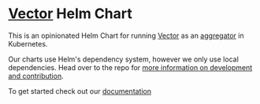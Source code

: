 # [Vector](https://vector.dev) Helm Chart

This is an opinionated Helm Chart for running [Vector](https://vector.dev) as an [aggregator](https://vector.dev/docs/about/concepts/#aggregator) in Kubernetes.

Our charts use Helm's dependency system, however we only use local dependencies.
Head over to the repo for [more information on development and contribution](https://github.com/timberio/vector/tree/master/distribution/helm).

To get started check out our [documentation](https://master.vector.dev/docs/setup/installation/platforms/kubernetes/)
